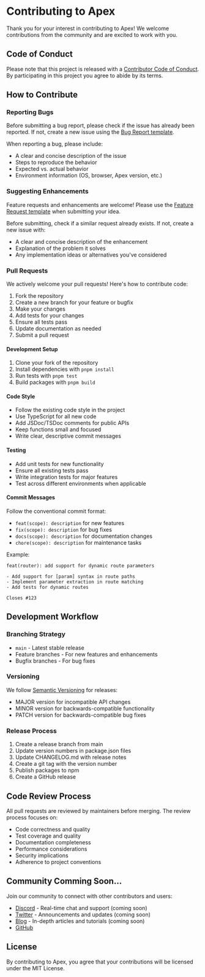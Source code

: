 # Contributing to Apex

Thank you for your interest in contributing to Apex! We welcome contributions from the community and are excited to work with you.

## Code of Conduct

Please note that this project is released with a [Contributor Code of Conduct](CODE_OF_CONDUCT.md). By participating in this project you agree to abide by its terms.

## How to Contribute

### Reporting Bugs

Before submitting a bug report, please check if the issue has already been reported. If not, create a new issue using the [Bug Report template](.github/ISSUE_TEMPLATE/bug_report.md).

When reporting a bug, please include:
- A clear and concise description of the issue
- Steps to reproduce the behavior
- Expected vs. actual behavior
- Environment information (OS, browser, Apex version, etc.)

### Suggesting Enhancements

Feature requests and enhancements are welcome! Please use the [Feature Request template](.github/ISSUE_TEMPLATE/feature_request.md) when submitting your idea.

Before submitting, check if a similar request already exists. If not, create a new issue with:
- A clear and concise description of the enhancement
- Explanation of the problem it solves
- Any implementation ideas or alternatives you've considered

### Pull Requests

We actively welcome your pull requests! Here's how to contribute code:

1. Fork the repository
2. Create a new branch for your feature or bugfix
3. Make your changes
4. Add tests for your changes
5. Ensure all tests pass
6. Update documentation as needed
7. Submit a pull request

#### Development Setup

1. Clone your fork of the repository
2. Install dependencies with `pnpm install`
3. Run tests with `pnpm test`
4. Build packages with `pnpm build`

#### Code Style

- Follow the existing code style in the project
- Use TypeScript for all new code
- Add JSDoc/TSDoc comments for public APIs
- Keep functions small and focused
- Write clear, descriptive commit messages

#### Testing

- Add unit tests for new functionality
- Ensure all existing tests pass
- Write integration tests for major features
- Test across different environments when applicable

#### Commit Messages

Follow the conventional commit format:
- `feat(scope): description` for new features
- `fix(scope): description` for bug fixes
- `docs(scope): description` for documentation changes
- `chore(scope): description` for maintenance tasks

Example:
```
feat(router): add support for dynamic route parameters

- Add support for [param] syntax in route paths
- Implement parameter extraction in route matching
- Add tests for dynamic routes

Closes #123
```

## Development Workflow

### Branching Strategy

- `main` - Latest stable release
- Feature branches - For new features and enhancements
- Bugfix branches - For bug fixes

### Versioning

We follow [Semantic Versioning](https://semver.org/) for releases:
- MAJOR version for incompatible API changes
- MINOR version for backwards-compatible functionality
- PATCH version for backwards-compatible bug fixes

### Release Process

1. Create a release branch from main
2. Update version numbers in package.json files
3. Update CHANGELOG.md with release notes
4. Create a git tag with the version number
5. Publish packages to npm
6. Create a GitHub release

## Code Review Process

All pull requests are reviewed by maintainers before merging. The review process focuses on:

- Code correctness and quality
- Test coverage and quality
- Documentation completeness
- Performance considerations
- Security implications
- Adherence to project conventions

## Community Comming Soon...

Join our community to connect with other contributors and users:

- [Discord](https://discord.gg/apex-framework) - Real-time chat and support (coming soon)
- [Twitter](https://twitter.com/apex_framework) - Announcements and updates (coming soon)
- [Blog](https://apex.dev/blog) - In-depth articles and tutorials (coming soon)
- [GitHub](https://github.com/Nom-nom-hub/Apex)

## License

By contributing to Apex, you agree that your contributions will be licensed under the MIT License.
